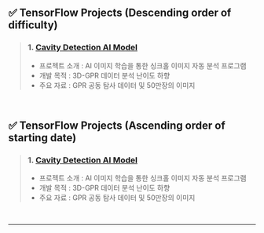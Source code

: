 <!-- Contents -->
## ✅ TensorFlow Projects (Descending order of difficulty)
> ### 1. [Cavity Detection AI Model](https://github.com/Kim-src/Python/tree/main/TensorFlow/Cavity%20Detection%20AI%20Model)
> - 프로젝트 소개 : AI 이미지 학습을 통한 싱크홀 이미지 자동 분석 프로그램
> - 개발 목적 : 3D-GPR 데이터 분석 난이도 하향
> - 주요 자료 : GPR 공동 탐사 데이터 및 50만장의 이미지

<br>

## ✅ TensorFlow Projects (Ascending order of starting date)
> ### 1. [Cavity Detection AI Model](https://github.com/Kim-src/Python/tree/main/TensorFlow/Cavity%20Detection%20AI%20Model)
> - 프로젝트 소개 : AI 이미지 학습을 통한 싱크홀 이미지 자동 분석 프로그램
> - 개발 목적 : 3D-GPR 데이터 분석 난이도 하향
> - 주요 자료 : GPR 공동 탐사 데이터 및 50만장의 이미지

<br>

***

<br>
<br>
<br>
